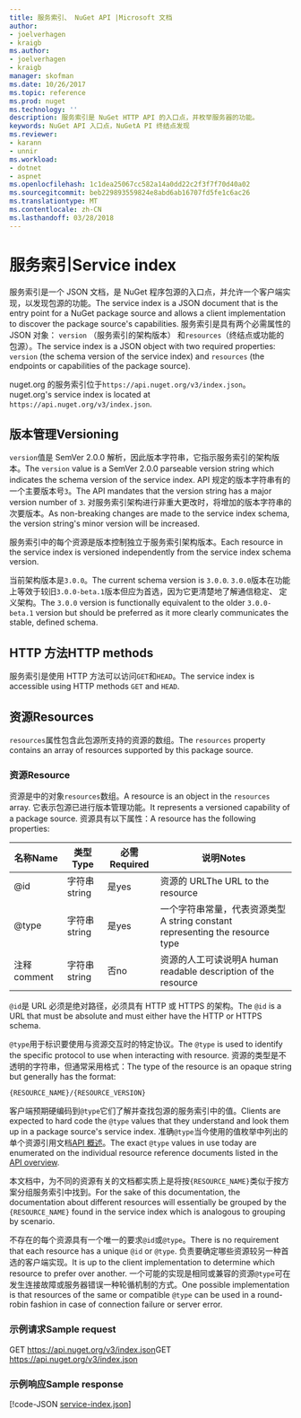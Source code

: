 ```yaml
---
title: 服务索引、 NuGet API |Microsoft 文档
author:
- joelverhagen
- kraigb
ms.author:
- joelverhagen
- kraigb
manager: skofman
ms.date: 10/26/2017
ms.topic: reference
ms.prod: nuget
ms.technology: ''
description: 服务索引是 NuGet HTTP API 的入口点，并枚举服务器的功能。
keywords: NuGet API 入口点，NuGetA PI 终结点发现
ms.reviewer:
- karann
- unnir
ms.workload:
- dotnet
- aspnet
ms.openlocfilehash: 1c1dea25067cc582a14a0dd22c2f3f7f70d40a02
ms.sourcegitcommit: beb229893559824e8abd6ab16707fd5fe1c6ac26
ms.translationtype: MT
ms.contentlocale: zh-CN
ms.lasthandoff: 03/28/2018
---
```

# <a name="service-index"></a><span data-ttu-id="15ee1-104">服务索引</span><span class="sxs-lookup"><span data-stu-id="15ee1-104">Service index</span></span>

<span data-ttu-id="15ee1-105">服务索引是一个 JSON 文档，是 NuGet 程序包源的入口点，并允许一个客户端实现，以发现包源的功能。</span><span class="sxs-lookup"><span data-stu-id="15ee1-105">The service index is a JSON document that is the entry point for a NuGet package source and allows a client implementation to discover the package source's capabilities.</span></span> <span data-ttu-id="15ee1-106">服务索引是具有两个必需属性的 JSON 对象： `version` （服务索引的架构版本） 和`resources`（终结点或功能的包源）。</span><span class="sxs-lookup"><span data-stu-id="15ee1-106">The service index is a JSON object with two required properties: `version` (the schema version of the service index) and `resources`  (the endpoints or capabilities of the package source).</span></span>

<span data-ttu-id="15ee1-107">nuget.org 的服务索引位于`https://api.nuget.org/v3/index.json`。</span><span class="sxs-lookup"><span data-stu-id="15ee1-107">nuget.org's service index is located at `https://api.nuget.org/v3/index.json`.</span></span>

## <a name="versioning"></a><span data-ttu-id="15ee1-108">版本管理</span><span class="sxs-lookup"><span data-stu-id="15ee1-108">Versioning</span></span>

<span data-ttu-id="15ee1-109">`version`值是 SemVer 2.0.0 解析，因此版本字符串，它指示服务索引的架构版本。</span><span class="sxs-lookup"><span data-stu-id="15ee1-109">The `version` value is a SemVer 2.0.0 parseable version string which indicates the schema version of the service index.</span></span> <span data-ttu-id="15ee1-110">API 规定的版本字符串有的一个主要版本号`3`。</span><span class="sxs-lookup"><span data-stu-id="15ee1-110">The API mandates that the version string has a major version number of `3`.</span></span> <span data-ttu-id="15ee1-111">对服务索引架构进行非重大更改时，将增加的版本字符串的次要版本。</span><span class="sxs-lookup"><span data-stu-id="15ee1-111">As non-breaking changes are made to the service index schema, the version string's minor version will be increased.</span></span>

<span data-ttu-id="15ee1-112">服务索引中的每个资源是版本控制独立于服务索引架构版本。</span><span class="sxs-lookup"><span data-stu-id="15ee1-112">Each resource in the service index is versioned independently from the service index schema version.</span></span>

<span data-ttu-id="15ee1-113">当前架构版本是`3.0.0`。</span><span class="sxs-lookup"><span data-stu-id="15ee1-113">The current schema version is `3.0.0`.</span></span> <span data-ttu-id="15ee1-114">`3.0.0`版本在功能上等效于较旧`3.0.0-beta.1`版本但应为首选，因为它更清楚地了解通信稳定、 定义架构。</span><span class="sxs-lookup"><span data-stu-id="15ee1-114">The `3.0.0` version is functionally equivalent to the older `3.0.0-beta.1` version but should be preferred as it more clearly communicates the stable, defined schema.</span></span>

## <a name="http-methods"></a><span data-ttu-id="15ee1-115">HTTP 方法</span><span class="sxs-lookup"><span data-stu-id="15ee1-115">HTTP methods</span></span>

<span data-ttu-id="15ee1-116">服务索引是使用 HTTP 方法可以访问`GET`和`HEAD`。</span><span class="sxs-lookup"><span data-stu-id="15ee1-116">The service index is accessible using HTTP methods `GET` and `HEAD`.</span></span>

## <a name="resources"></a><span data-ttu-id="15ee1-117">资源</span><span class="sxs-lookup"><span data-stu-id="15ee1-117">Resources</span></span>

<span data-ttu-id="15ee1-118">`resources`属性包含此包源所支持的资源的数组。</span><span class="sxs-lookup"><span data-stu-id="15ee1-118">The `resources` property contains an array of resources supported by this package source.</span></span>

### <a name="resource"></a><span data-ttu-id="15ee1-119">资源</span><span class="sxs-lookup"><span data-stu-id="15ee1-119">Resource</span></span>

<span data-ttu-id="15ee1-120">资源是中的对象`resources`数组。</span><span class="sxs-lookup"><span data-stu-id="15ee1-120">A resource is an object in the `resources` array.</span></span> <span data-ttu-id="15ee1-121">它表示包源已进行版本管理功能。</span><span class="sxs-lookup"><span data-stu-id="15ee1-121">It represents a versioned capability of a package source.</span></span> <span data-ttu-id="15ee1-122">资源具有以下属性：</span><span class="sxs-lookup"><span data-stu-id="15ee1-122">A resource has the following properties:</span></span>

<span data-ttu-id="15ee1-123">名称</span><span class="sxs-lookup"><span data-stu-id="15ee1-123">Name</span></span>          | <span data-ttu-id="15ee1-124">类型</span><span class="sxs-lookup"><span data-stu-id="15ee1-124">Type</span></span>   | <span data-ttu-id="15ee1-125">必需</span><span class="sxs-lookup"><span data-stu-id="15ee1-125">Required</span></span> | <span data-ttu-id="15ee1-126">说明</span><span class="sxs-lookup"><span data-stu-id="15ee1-126">Notes</span></span>
------------- | ------ | -------- | -----
@id           | <span data-ttu-id="15ee1-127">字符串</span><span class="sxs-lookup"><span data-stu-id="15ee1-127">string</span></span> | <span data-ttu-id="15ee1-128">是</span><span class="sxs-lookup"><span data-stu-id="15ee1-128">yes</span></span>      | <span data-ttu-id="15ee1-129">资源的 URL</span><span class="sxs-lookup"><span data-stu-id="15ee1-129">The URL to the resource</span></span>
@type         | <span data-ttu-id="15ee1-130">字符串</span><span class="sxs-lookup"><span data-stu-id="15ee1-130">string</span></span> | <span data-ttu-id="15ee1-131">是</span><span class="sxs-lookup"><span data-stu-id="15ee1-131">yes</span></span>      | <span data-ttu-id="15ee1-132">一个字符串常量，代表资源类型</span><span class="sxs-lookup"><span data-stu-id="15ee1-132">A string constant representing the resource type</span></span>
<span data-ttu-id="15ee1-133">注释</span><span class="sxs-lookup"><span data-stu-id="15ee1-133">comment</span></span>       | <span data-ttu-id="15ee1-134">字符串</span><span class="sxs-lookup"><span data-stu-id="15ee1-134">string</span></span> | <span data-ttu-id="15ee1-135">否</span><span class="sxs-lookup"><span data-stu-id="15ee1-135">no</span></span>       | <span data-ttu-id="15ee1-136">资源的人工可读说明</span><span class="sxs-lookup"><span data-stu-id="15ee1-136">A human readable description of the resource</span></span>

<span data-ttu-id="15ee1-137">`@id`是 URL 必须是绝对路径，必须具有 HTTP 或 HTTPS 的架构。</span><span class="sxs-lookup"><span data-stu-id="15ee1-137">The `@id` is a URL that must be absolute and must either have the HTTP or HTTPS schema.</span></span>

<span data-ttu-id="15ee1-138">`@type`用于标识要使用与资源交互时的特定协议。</span><span class="sxs-lookup"><span data-stu-id="15ee1-138">The `@type` is used to identify the specific protocol to use when interacting with resource.</span></span> <span data-ttu-id="15ee1-139">资源的类型是不透明的字符串，但通常采用格式：</span><span class="sxs-lookup"><span data-stu-id="15ee1-139">The type of the resource is an opaque string but generally has the format:</span></span>

    {RESOURCE_NAME}/{RESOURCE_VERSION}

<span data-ttu-id="15ee1-140">客户端预期硬编码到`@type`它们了解并查找包源的服务索引中的值。</span><span class="sxs-lookup"><span data-stu-id="15ee1-140">Clients are expected to hard code the `@type` values that they understand and look them up in a package source's service index.</span></span> <span data-ttu-id="15ee1-141">准确`@type`当今使用的值枚举中列出的单个资源引用文档[API 概述](overview.md#resources-and-schema)。</span><span class="sxs-lookup"><span data-stu-id="15ee1-141">The exact `@type` values in use today are enumerated on the individual resource reference documents listed in the [API overview](overview.md#resources-and-schema).</span></span>

<span data-ttu-id="15ee1-142">本文档中，为不同的资源有关的文档都实质上是将按`{RESOURCE_NAME}`类似于按方案分组服务索引中找到。</span><span class="sxs-lookup"><span data-stu-id="15ee1-142">For the sake of this documentation, the documentation about different resources will essentially be grouped by the `{RESOURCE_NAME}` found in the service index which is analogous to grouping by scenario.</span></span> 

<span data-ttu-id="15ee1-143">不存在的每个资源具有一个唯一的要求`@id`或`@type`。</span><span class="sxs-lookup"><span data-stu-id="15ee1-143">There is no requirement that each resource has a unique `@id` or `@type`.</span></span> <span data-ttu-id="15ee1-144">负责要确定哪些资源较另一种首选的客户端实现。</span><span class="sxs-lookup"><span data-stu-id="15ee1-144">It is up to the client implementation to determine which resource to prefer over another.</span></span> <span data-ttu-id="15ee1-145">一个可能的实现是相同或兼容的资源`@type`可在发生连接故障或服务器错误一种轮循机制的方式。</span><span class="sxs-lookup"><span data-stu-id="15ee1-145">One possible implementation is that resources of the same or compatible `@type` can be used in a round-robin fashion in case of connection failure or server error.</span></span>

### <a name="sample-request"></a><span data-ttu-id="15ee1-146">示例请求</span><span class="sxs-lookup"><span data-stu-id="15ee1-146">Sample request</span></span>

<span data-ttu-id="15ee1-147">GET https://api.nuget.org/v3/index.json</span><span class="sxs-lookup"><span data-stu-id="15ee1-147">GET https://api.nuget.org/v3/index.json</span></span>

### <a name="sample-response"></a><span data-ttu-id="15ee1-148">示例响应</span><span class="sxs-lookup"><span data-stu-id="15ee1-148">Sample response</span></span>

[!code-JSON [service-index.json](./_data/service-index.json)]
